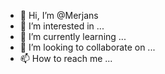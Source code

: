 - 👋 Hi, I’m @Merjans
- 👀 I’m interested in ...
- 🌱 I’m currently learning ...
- 💞️ I’m looking to collaborate on ...
- 📫 How to reach me ...

<!---
Merjans/Merjans is a ✨ special ✨ repository because its `README.md` (this file) appears on your GitHub profile.
You can click the Preview link to take a look at your changes.
--->
